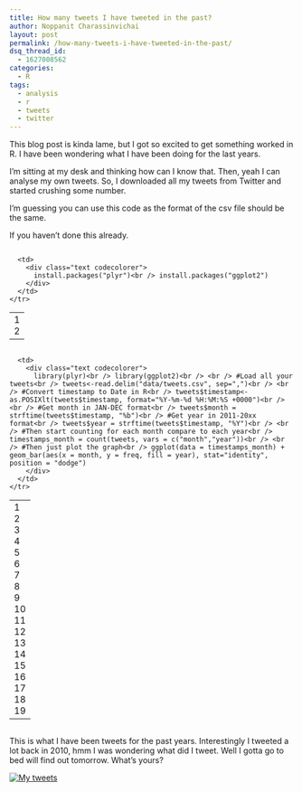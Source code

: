 ```yaml
---
title: How many tweets I have tweeted in the past?
author: Noppanit Charassinvichai
layout: post
permalink: /how-many-tweets-i-have-tweeted-in-the-past/
dsq_thread_id:
  - 1627008562
categories:
  - R
tags:
  - analysis
  - r
  - tweets
  - twitter
---
```

This blog post is kinda lame, but I got so excited to get something worked in R. I have been wondering what I have been doing for the last years.

I&#8217;m sitting at my desk and thinking how can I know that. Then, yeah I can analyse my own tweets. So, I downloaded all my tweets from Twitter and started crushing some number. 

I&#8217;m guessing you can use this code as the format of the csv file should be the same. 

If you haven&#8217;t done this already.

<div class="codecolorer-container text blackboard" style="overflow:auto;white-space:nowrap;width:100%;">
  <table cellspacing="0" cellpadding="0">
    <tr>
      <td class="line-numbers">
        <div>
          1<br />2<br />
        </div>
      </td>
      
      <td>
        <div class="text codecolorer">
          install.packages("plyr")<br /> install.packages("ggplot2")
        </div>
      </td>
    </tr>
  </table>
</div>

<div class="codecolorer-container text blackboard" style="overflow:auto;white-space:nowrap;width:100%;">
  <table cellspacing="0" cellpadding="0">
    <tr>
      <td class="line-numbers">
        <div>
          1<br />2<br />3<br />4<br />5<br />6<br />7<br />8<br />9<br />10<br />11<br />12<br />13<br />14<br />15<br />16<br />17<br />18<br />19<br />
        </div>
      </td>
      
      <td>
        <div class="text codecolorer">
          library(plyr)<br /> library(ggplot2)<br /> <br /> #Load all your tweets<br /> tweets<-read.delim("data/tweets.csv", sep=",")<br /> <br /> #Convert timestamp to Date in R<br /> tweets$timestamp<-as.POSIXlt(tweets$timestamp, format="%Y-%m-%d %H:%M:%S +0000")<br /> <br /> #Get month in JAN-DEC format<br /> tweets$month = strftime(tweets$timestamp, "%b")<br /> #Get year in 2011-20xx format<br /> tweets$year = strftime(tweets$timestamp, "%Y")<br /> <br /> #Then start counting for each month compare to each year<br /> timestamps_month = count(tweets, vars = c("month","year"))<br /> <br /> #Then just plot the graph<br /> ggplot(data = timestamps_month) + geom_bar(aes(x = month, y = freq, fill = year), stat="identity", position = "dodge")
        </div>
      </td>
    </tr>
  </table>
</div>

This is what I have been tweets for the past years. Interestingly I tweeted a lot back in 2010, hmm I was wondering what did I tweet. Well I gotta go to bed will find out tomorrow. What&#8217;s yours?

[<img src="http://www.noppanit.com/wp-content/uploads/2013/08/Screen-Shot-2013-08-22-at-00.21.04.png" alt="My tweets" class="aligncenter size-full wp-image-1151 cool_border" />][1]

 [1]: http://www.noppanit.com/wp-content/uploads/2013/08/Screen-Shot-2013-08-22-at-00.21.04.png